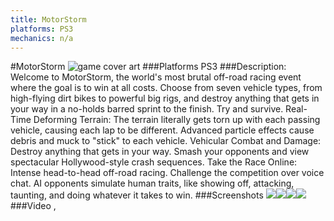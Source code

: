 ```yaml
---
title: MotorStorm
platforms: PS3
mechanics: n/a
---
```

#MotorStorm
![game cover art](//images.igdb.com/igdb/image/upload/t_cover_big/tnk2ktla9yfsjuyzobwq.jpg "Logo Title Text 1")
###Platforms
PS3
###Description:
Welcome to MotorStorm, the world's most brutal off-road racing event where the goal is to win at all costs. Choose from seven vehicle types, from high-flying dirt bikes to powerful big rigs, and destroy anything that gets in your way in a no-holds barred sprint to the finish. Try and survive. Real-Time Deforming Terrain: The terrain literally gets torn up with each passing vehicle, causing each lap to be different. Advanced particle effects cause debris and muck to "stick" to each vehicle. Vehicular Combat and Damage: Destroy anything that gets in your way. Smash your opponents and view spectacular Hollywood-style crash sequences. Take the Race Online: Intense head-to-head off-road racing. Challenge the competition over voice chat. AI opponents simulate human traits, like showing off, attacking, taunting, and doing whatever it takes to win.
###Screenshots
<a target="_blank" href="//images.igdb.com/igdb/image/upload/t_cover_big/otly80eqv5rgnu6g5x84.jpg"><img src="//images.igdb.com/igdb/image/upload/t_thumb/otly80eqv5rgnu6g5x84.jpg"/></a><a target="_blank" href="//images.igdb.com/igdb/image/upload/t_cover_big/qlloseqhwlzubbibpddc.jpg"><img src="//images.igdb.com/igdb/image/upload/t_thumb/qlloseqhwlzubbibpddc.jpg"/></a><a target="_blank" href="//images.igdb.com/igdb/image/upload/t_cover_big/ejgqpowlnciwke6m8bqf.jpg"><img src="//images.igdb.com/igdb/image/upload/t_thumb/ejgqpowlnciwke6m8bqf.jpg"/></a><a target="_blank" href="//images.igdb.com/igdb/image/upload/t_cover_big/lvmo7acls9spfrb79k8v.jpg"><img src="//images.igdb.com/igdb/image/upload/t_thumb/lvmo7acls9spfrb79k8v.jpg"/></a>
###Video
,
